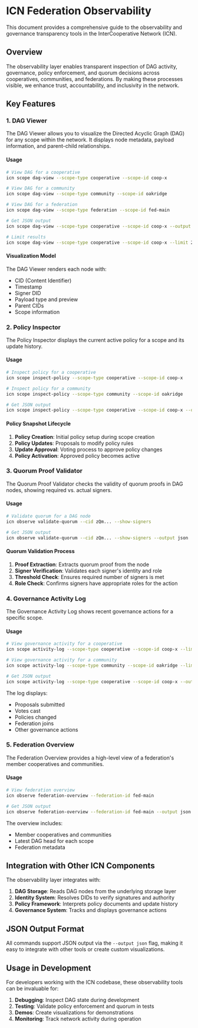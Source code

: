 # ICN Federation Observability

This document provides a comprehensive guide to the observability and governance transparency tools in the InterCooperative Network (ICN).

## Overview

The observability layer enables transparent inspection of DAG activity, governance, policy enforcement, and quorum decisions across cooperatives, communities, and federations. By making these processes visible, we enhance trust, accountability, and inclusivity in the network.

## Key Features

### 1. DAG Viewer

The DAG Viewer allows you to visualize the Directed Acyclic Graph (DAG) for any scope within the network. It displays node metadata, payload information, and parent-child relationships.

#### Usage

```bash
# View DAG for a cooperative
icn scope dag-view --scope-type cooperative --scope-id coop-x

# View DAG for a community
icn scope dag-view --scope-type community --scope-id oakridge

# View DAG for a federation
icn scope dag-view --scope-type federation --scope-id fed-main

# Get JSON output
icn scope dag-view --scope-type cooperative --scope-id coop-x --output json

# Limit results
icn scope dag-view --scope-type cooperative --scope-id coop-x --limit 20
```

#### Visualization Model

The DAG Viewer renders each node with:
- CID (Content Identifier)
- Timestamp
- Signer DID
- Payload type and preview
- Parent CIDs
- Scope information

### 2. Policy Inspector

The Policy Inspector displays the current active policy for a scope and its update history.

#### Usage

```bash
# Inspect policy for a cooperative
icn scope inspect-policy --scope-type cooperative --scope-id coop-x

# Inspect policy for a community
icn scope inspect-policy --scope-type community --scope-id oakridge

# Get JSON output
icn scope inspect-policy --scope-type cooperative --scope-id coop-x --output json
```

#### Policy Snapshot Lifecycle

1. **Policy Creation**: Initial policy setup during scope creation
2. **Policy Updates**: Proposals to modify policy rules
3. **Update Approval**: Voting process to approve policy changes
4. **Policy Activation**: Approved policy becomes active

### 3. Quorum Proof Validator

The Quorum Proof Validator checks the validity of quorum proofs in DAG nodes, showing required vs. actual signers.

#### Usage

```bash
# Validate quorum for a DAG node
icn observe validate-quorum --cid zQm... --show-signers

# Get JSON output
icn observe validate-quorum --cid zQm... --show-signers --output json
```

#### Quorum Validation Process

1. **Proof Extraction**: Extracts quorum proof from the node
2. **Signer Verification**: Validates each signer's identity and role
3. **Threshold Check**: Ensures required number of signers is met
4. **Role Check**: Confirms signers have appropriate roles for the action

### 4. Governance Activity Log

The Governance Activity Log shows recent governance actions for a specific scope.

#### Usage

```bash
# View governance activity for a cooperative
icn scope activity-log --scope-type cooperative --scope-id coop-x --limit 10

# View governance activity for a community
icn scope activity-log --scope-type community --scope-id oakridge --limit 10

# Get JSON output
icn scope activity-log --scope-type cooperative --scope-id coop-x --output json
```

The log displays:
- Proposals submitted
- Votes cast
- Policies changed
- Federation joins
- Other governance actions

### 5. Federation Overview

The Federation Overview provides a high-level view of a federation's member cooperatives and communities.

#### Usage

```bash
# View federation overview
icn observe federation-overview --federation-id fed-main

# Get JSON output
icn observe federation-overview --federation-id fed-main --output json
```

The overview includes:
- Member cooperatives and communities
- Latest DAG head for each scope
- Federation metadata

## Integration with Other ICN Components

The observability layer integrates with:

1. **DAG Storage**: Reads DAG nodes from the underlying storage layer
2. **Identity System**: Resolves DIDs to verify signatures and authority
3. **Policy Framework**: Interprets policy documents and update history
4. **Governance System**: Tracks and displays governance actions

## JSON Output Format

All commands support JSON output via the `--output json` flag, making it easy to integrate with other tools or create custom visualizations.

## Usage in Development

For developers working with the ICN codebase, these observability tools can be invaluable for:

1. **Debugging**: Inspect DAG state during development
2. **Testing**: Validate policy enforcement and quorum in tests
3. **Demos**: Create visualizations for demonstrations
4. **Monitoring**: Track network activity during operation 